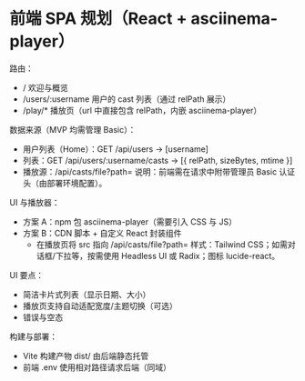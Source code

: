 # 前端 SPA 规划（React + asciinema-player）

路由：
- /                 欢迎与概览
- /users/:username  用户的 cast 列表（通过 relPath 展示）
- /play/*           播放页（url 中直接包含 relPath，内嵌 asciinema-player）

数据来源（MVP 均需管理 Basic）：
- 用户列表（Home）：GET /api/users -> [username]
- 列表：GET /api/users/:username/casts -> [{ relPath, sizeBytes, mtime }]
- 播放源：/api/casts/file?path=<relPath>
说明：前端需在请求中附带管理员 Basic 认证头（由部署环境配置）。

UI 与播放器：
- 方案 A：npm 包 asciinema-player（需要引入 CSS 与 JS）
- 方案 B：CDN 脚本 + 自定义 React 封装组件
	- 在播放页将 src 指向 /api/casts/file?path=<relPath>
样式：Tailwind CSS；如需对话框/下拉等，按需使用 Headless UI 或 Radix；图标 lucide-react。

UI 要点：
- 简洁卡片式列表（显示日期、大小）
- 播放页支持自动适配宽度/主题切换（可选）
- 错误与空态

构建与部署：
- Vite 构建产物 dist/ 由后端静态托管
- 前端 .env 使用相对路径请求后端（同域）
